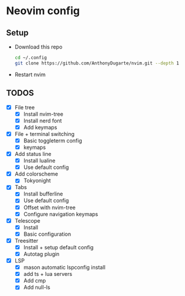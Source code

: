# Neovim config

## Setup

- Download this repo

  ```bash
  cd ~/.config
  git clone https://github.com/AnthonyDugarte/nvim.git --depth 1
  ```

- Restart nvim

## TODOS

- [x] File tree
  - [x] Install nvim-tree
  - [x] Install nerd font
  - [x] Add keymaps
- [x] File + terminal switching
  - [x] Basic toggleterm config
  - [x] keymaps
- [x] Add status line
  - [x] Install lualine
  - [x] Use default config
- [x] Add colorscheme
  - [x] Tokyonight
- [x] Tabs
  - [x] Install bufferline
  - [x] Use default config
  - [x] Offset with nvim-tree
  - [x] Configure navigation keymaps
- [x] Telescope
  - [x] Install
  - [x] Basic configuration
- [x] Treesitter
  - [x] Install + setup default config
  - [x] Autotag plugin
- [x] LSP
  - [x] mason automatic lspconfig install
  - [x] add ts + lua servers
  - [x] Add cmp
  - [x] Add null-ls
